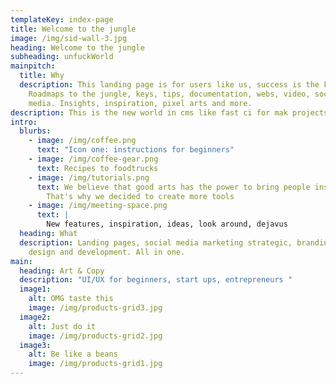 ```yaml
---
templateKey: index-page
title: Welcome to the jungle
image: /img/sid-wall-3.jpg
heading: Welcome to the jungle
subheading: unfuckWorld
mainpitch:
  title: Why
  description: This landing page is for users like us, success is the key.
    Roadmaps to the jungle, keys, tips, documentation, webs, video, social
    media. Insights, inspiration, pixel arts and more.
description: This is the new world in cms like fast ci for mak projects
intro:
  blurbs:
    - image: /img/coffee.png
      text: "Icon one: instructions for beginners"
    - image: /img/coffee-gear.png
      text: Recipes to foodtrucks
    - image: /img/tutorials.png
      text: We believe that good arts has the power to bring people inspiration.
        That's why we decided to create more tools
    - image: /img/meeting-space.png
      text: |
        New features, inspiration, ideas, look around, dejavus
  heading: What
  description: Landing pages, social media marketing strategic, branding, ads,
    design and development. All in one.
main:
  heading: Art & Copy
  description: "UI/UX for beginners, start ups, entrepreneurs "
  image1:
    alt: OMG taste this
    image: /img/products-grid3.jpg
  image2:
    alt: Just do it
    image: /img/products-grid2.jpg
  image3:
    alt: Be like a beans
    image: /img/products-grid1.jpg
---
```


